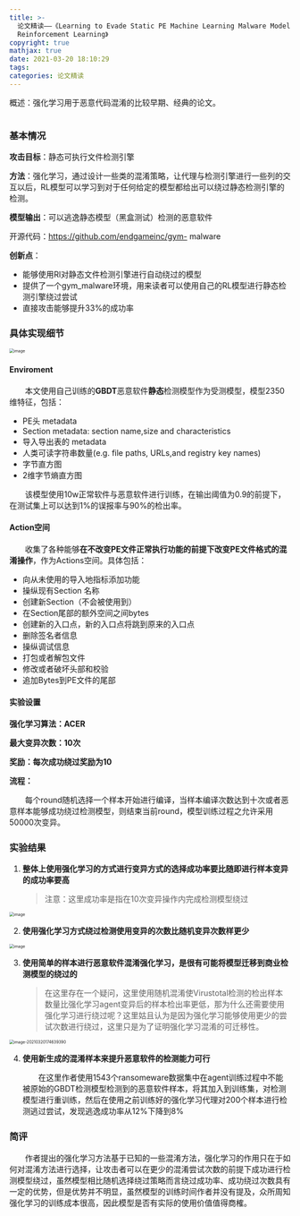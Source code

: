 ```yaml
---
title: >-
  论文精读——《Learning to Evade Static PE Machine Learning Malware Models via
  Reinforcement Learning》
copyright: true
mathjax: true
date: 2021-03-20 18:10:29
tags:
categories: 论文精读
---
```


概述：强化学习用于恶意代码混淆的比较早期、经典的论文。

![]()

<!--more-->

### 基本情况

**攻击目标**：静态可执行文件检测引擎

**方法**：强化学习，通过设计一些类的混淆策略，让代理与检测引擎进行一些列的交互以后，RL模型可以学习到对于任何给定的模型都给出可以绕过静态检测引擎的检测。

**模型输出**：可以逃逸静态模型（黑盒测试）检测的恶意软件

开源代码：https://github.com/endgameinc/gym- malware



**创新点**：

- 能够使用Rl对静态文件检测引擎进行自动绕过的模型
- 提供了一个gym_malware环境，用来读者可以使用自己的RL模型进行静态检测引擎绕过尝试
- 直接攻击能够提升33%的成功率





### 具体实现细节

<img src="https://raw.githubusercontent.com/AnchoretY/images/master/blog/image.w2wnrlg1mt9.png" alt="image" style="zoom:50%;" />

#### Enviroment

&emsp;&emsp;本文使用自己训练的**GBDT**恶意软件**静态**检测模型作为受测模型，模型2350维特征，包括：

- PE头 metadata
- Section metadata: section name,size and characteristics
- 导入导出表的 metadata
- 人类可读字符串数量(e.g. file paths, URLs,and registry key names)
- 字节直方图
- 2维字节熵直方图

&emsp;&emsp;该模型使用10w正常软件与恶意软件进行训练，在输出阈值为0.9的前提下，在测试集上可以达到1%的误报率与90%的检出率。

 #### Action空间

&emsp;&emsp;收集了各种能够**在不改变PE文件正常执行功能的前提下改变PE文件格式的混淆操作**，作为Actions空间。具体包括：

- 向从未使用的导入地指标添加功能
- 操纵现有Section 名称
- 创建新Section（不会被使用到）
- 在Section尾部的额外空间之间bytes
- 创建新的入口点，新的入口点将跳到原来的入口点
- 删除签名者信息
- 操纵调试信息
- 打包或者解包文件
- 修改或者破坏头部和校验
- 追加Bytes到PE文件的尾部



#### 实验设置

**强化学习算法：ACER**

**最大变异次数：10次**

**奖励：每次成功绕过奖励为10**

**流程：**

&emsp;&emsp;每个round随机选择一个样本开始进行编译，当样本编译次数达到十次或者恶意样本能够成功绕过检测模型，则结束当前round，模型训练过程之允许采用50000次变异。



### 实验结果



1. **整体上使用强化学习的方式进行变异方式的选择成功率要比随即进行样本变异的成功率要高**

   > 注意：这里成功率是指在10次变异操作内完成检测模型绕过

<img src="https://raw.githubusercontent.com/AnchoretY/images/master/blog/image.wxyp9l9ak2.png" alt="image" style="zoom:50%;" />

2. **使用强化学习方式绕过检测使用变异的次数比随机变异次数样更少**

<img src="https://raw.githubusercontent.com/AnchoretY/images/master/blog/image.3jjuzuqgz8e.png" alt="image" style="zoom:50%;" />



3. **使用简单的样本进行恶意软件混淆强化学习，是很有可能将模型迁移到商业检测模型的绕过的**

   > 在这里存在一个疑问，这里使用随机混淆使Virustotal检测的检出样本数量比强化学习agent变异后的样本检出率更低，那为什么还需要使用强化学习进行绕过呢？这里姑且认为是因为强化学习能够使用更少的尝试次数进行绕过，这里只是为了证明强化学习混淆的可迁移性。

<img src="/Users/yhk-home/Library/Application Support/typora-user-images/image-20210320174639390.png" alt="image-20210320174639390" style="zoom:50%;" />

4. **使用新生成的混淆样本来提升恶意软件的检测能力可行**

   &emsp;&emsp;在这里作者使用1543个ransomeware数据集中在agent训练过程中不能被原始的GBDT检测模型检测到的恶意软件样本，将其加入到训练集，对检测模型进行重训练，然后在使用之前训练好的强化学习代理对200个样本进行检测逃过尝试，发现逃逸成功率从12%下降到8%

   

### 简评

&emsp;&emsp;作者提出的强化学习方法基于已知的一些混淆方法，强化学习的作用只在于如何对混淆方法进行选择，让攻击者可以在更少的混淆尝试次数的前提下成功进行检测模型绕过，虽然模型相比随机选择绕过策略而言绕过成功率、成功绕过次数具有一定的优势，但是优势并不明显，虽然模型的训练时间作者并没有提及，众所周知强化学习的训练成本很高，因此模型是否有实际的使用价值值得商榷。                


